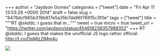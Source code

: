 
+++
author = "Jaydson Gomes"
categories = ["tweet"]
date = "Fri Apr 11 13:53:28 +0000 2014"
draft = false
slug = "8476dcf965b319b817e5a35b7da96f76915c3f0e"
tags = ["tweet"]
title = """RT @skddc: I guess that m..."""
tweet = true
micro = true
tweet_url = "https://twitter.com/jaydson/status/454618236357988352"
+++
RT @skddc: I guess that makes the unofficial JS logo rather official: http://t.co/DpMtLDMm4u

![](/images/tweet-media/454618236357988352-Bk3eIc1IcAAMmfS.png)